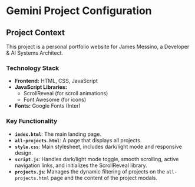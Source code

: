 # Gemini Project Configuration

## Project Context

This project is a personal portfolio website for James Messino, a Developer & AI Systems Architect.

### Technology Stack

*   **Frontend:** HTML, CSS, JavaScript
*   **JavaScript Libraries:**
    *   ScrollReveal (for scroll animations)
    *   Font Awesome (for icons)
*   **Fonts:** Google Fonts (Inter)

### Key Functionality

*   **`index.html`**: The main landing page.
*   **`all-projects.html`**: A page that displays all projects.
*   **`style.css`**: Main stylesheet, includes dark/light mode and responsive design.
*   **`script.js`**: Handles dark/light mode toggle, smooth scrolling, active navigation links, and initializes the ScrollReveal library.
*   **`projects.js`**: Manages the dynamic filtering of projects on the `all-projects.html` page and the content of the project modals.
